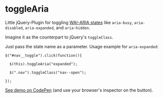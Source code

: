 # toggleAria

Little jQuery-Plugin for toggling [WAI-ARIA states](https://www.w3.org/TR/wai-aria/states_and_properties) like `aria-busy`, `aria-disabled`, `aria-expanded`, and `aria-hidden`.

Imagine it as the counterpart to jQuery's `toggleClass`.

Just pass the state name as a parameter. Usage example for `aria-expanded`:

```
$("#nav__toggle").click(function(){

  $(this).toggleAria("expanded");

  $(".nav").toggleClass("nav--open");

});
```

[See demo on CodePen](https://codepen.io/marcus/pen/wMPwba/) (and use your browser's inspector on the button).
